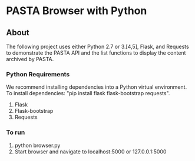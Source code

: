 # PASTA Browser with Python

## About
The following project uses either Python 2.7 or 3.[4,5], Flask, and
Requests to demonstrate the PASTA API and the list functions to display
the content archived by PASTA.

### Python Requirements

We recommend installing dependencies into a Python virtual environment. To
install dependencies: "pip install flask flask-bootstrap requests".

1. Flask
2. Flask-bootstrap
3. Requests

### To run
1. python browser.py
2. Start browser and navigate to localhost:5000 or 127.0.0.1:5000